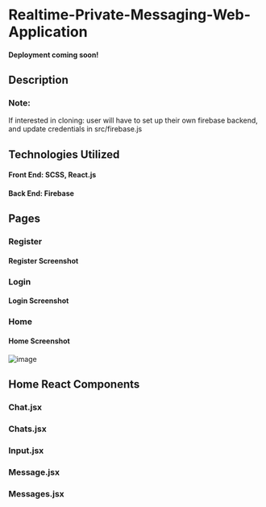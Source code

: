 # Realtime-Private-Messaging-Web-Application
#### Deployment coming soon!
## Description
### Note: 
If interested in cloning: user will have to set up their own firebase backend, and update credentials in src/firebase.js
## Technologies Utilized
#### Front End: SCSS, React.js
#### Back End: Firebase


## Pages
### Register
#### Register Screenshot
### Login
#### Login Screenshot
### Home
#### Home Screenshot
![image](https://user-images.githubusercontent.com/87671757/234015426-7ca5eb3c-9b43-48ff-b79f-51121f35d575.png)
## Home React Components
### Chat.jsx
### Chats.jsx
### Input.jsx
### Message.jsx
### Messages.jsx
